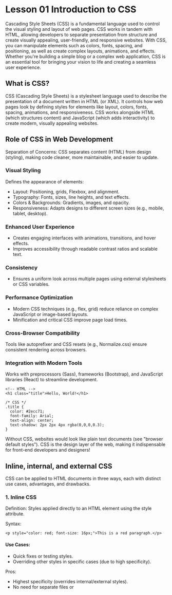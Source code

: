 # Lesson 01 Introduction to CSS
Cascading Style Sheets (CSS) is a fundamental language used to control the visual styling and layout of web pages. CSS works in tandem with HTML, allowing developers to separate presentation from structure and create visually appealing, user-friendly, and responsive websites. With CSS, you can manipulate elements such as colors, fonts, spacing, and positioning, as well as create complex layouts, animations, and effects. Whether you're building a simple blog or a complex web application, CSS is an essential tool for bringing your vision to life and creating a seamless user experience.

## What is CSS?
CSS (Cascading Style Sheets) is a stylesheet language used to describe the presentation of a document written in HTML (or XML). It controls how web pages look by defining styles for elements like layout, colors, fonts, spacing, animations, and responsiveness. CSS works alongside HTML (which structures content) and JavaScript (which adds interactivity) to create modern, visually appealing websites.

## Role of CSS in Web Development
Separation of Concerns: CSS separates content (HTML) from design (styling), making code cleaner, more maintainable, and easier to update.

### Visual Styling
Defines the appearance of elements:
- Layout: Positioning, grids, Flexbox, and alignment.
- Typography: Fonts, sizes, line heights, and text effects.
- Colors & Backgrounds: Gradients, images, and opacity.
- Responsiveness: Adapts designs to different screen sizes (e.g., mobile, tablet, desktop).

### Enhanced User Experience
- Creates engaging interfaces with animations, transitions, and hover effects.
- Improves accessibility through readable contrast ratios and scalable text.

### Consistency
- Ensures a uniform look across multiple pages using external stylesheets or CSS variables.

### Performance Optimization
- Modern CSS techniques (e.g., flex, grid) reduce reliance on complex JavaScript or image-based layouts.
- Minification and critical CSS improve page load times.

### Cross-Browser Compatibility
Tools like autoprefixer and CSS resets (e.g., Normalize.css) ensure consistent rendering across browsers.

### Integration with Modern Tools
Works with preprocessors (Sass), frameworks (Bootstrap), and JavaScript libraries (React) to streamline development.

```
<!-- HTML --> 
<h1 class="title">Hello, World!</h1> 
```
```
/* CSS */ 
.title { 
  color: #2ecc71; 
  font-family: Arial; 
  text-align: center; 
  text-shadow: 2px 2px 4px rgba(0,0,0,0.3); 
}
```
Without CSS, websites would look like plain text documents (see "browser default styles"). CSS is the design layer of the web, making it indispensable for front-end developers and designers! 

## Inline, internal, and external CSS
CSS can be applied to HTML documents in three ways, each with distinct use cases, advantages, and drawbacks.

### 1. Inline CSS
Definition: Styles applied directly to an HTML element using the style attribute.

Syntax:
```
<p style="color: red; font-size: 16px;">This is a red paragraph.</p>
```
#### Use Cases:
- Quick fixes or testing styles.
- Overriding other styles in specific cases (due to high specificity).

Pros:
- Highest specificity (overrides internal/external styles).
- No need for separate files or <style> tags.

#### Cons:
- Clutters HTML code.
- Difficult to maintain across large projects.
- Not reusable.

### 2. Internal (Embedded) CSS
Definition: Styles defined within a <style> block in the HTML document’s <head>.

Syntax:
```
<head>  
  <style>  
    p {  
      color: blue;  
      font-family: Arial;  
    }  
  </style>  
</head>
```

#### Use Cases:
Single-page websites or small projects.
Styles specific to one page only.

#### Pros:
Keeps HTML and CSS in one file.
Easier to manage than inline styles.

#### Cons:
Not reusable across multiple pages.
Increases HTML file size.

### 3. External CSS
Definition: Styles stored in a separate .css file and linked to HTML via <link>.

Syntax:
HTML:
```
<head>  
  <link rel="stylesheet" href="styles.css">  
</head>
```

```styles.css```:
```
p {  
  color: green;  
  margin: 10px;  
}
```

#### Use Cases:
- Multi-page websites.
- Large-scale projects requiring consistency.

#### Pros:
- Reusable across multiple pages.
- Clean separation of HTML and CSS.
- Improves page load speed (cached by browsers).

#### Cons:
- Requires an additional HTTP request (minor performance cost).

### Best Practices
- Use External CSS for most projects to ensure maintainability and reusability.
- Avoid Inline CSS except for temporary testing or overriding styles.
- Combine Methods when necessary (e.g., external styles + occasional internal overrides).

## CSS Hierarchy

| Style Type | Description | Example | Priority |
| --- | --- | --- | --- |
| External Stylesheet | Defined in a separate .css file | ```<link rel="stylesheet" type="text/css" href="styles.css">``` | Highest |
| Internal Stylesheet | Defined within an HTML document using the ```<style>``` tag | ``` <style> /* styles here */ </style> ``` | Middle |
| Inline Styles | Defined directly within an HTML element using the style attribute | ```<p style="color: blue;">This text is blue.</p>``` | Lowest |

### **Comparison: Inline vs. Internal vs. External CSS**

| Method      | Specificity | Reusability | Best For                  | Pros                                      | Cons                                      |
|-------------|-------------|-------------|---------------------------|-------------------------------------------|-------------------------------------------|
| **Inline**  | Highest     | None        | Quick fixes, overrides    | ⚡ Immediate priority<br>🛠️ No extra files | 🚫 Clutters HTML<br>🚫 Hard to maintain   |
| **Internal**| Medium      | Single page | Small projects            | 📂 Combines HTML/CSS<br>🎯 Page-specific  | 🚫 Bloats HTML<br>🚫 Not reusable         |
| **External**| Lowest      | All pages   | Professional development  | ♻️ Reusable<br>🚀 Cached for performance  | ⏳ Extra HTTP request                     |




   
